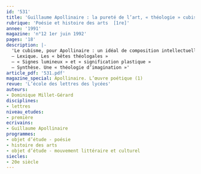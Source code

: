 ```yaml
---
id: '531'
title: 'Guillaume Apollinaire : la pureté de l’art, « théologie » cubiste d’Apollinaire'
rubrique: 'Poésie et histoire des arts  [1re]'
annee: '1991'
magazine: 'n°12 1er juin 1992'
pages: '18'
description: |-
  'Le cubisme, pour Apollinaire : un idéal de composition intellectuelle…
  – Lexique. Les « bêtes théologales »
  – « Signes lumineux » et « signification plastique »
  – Synthèse. Une « théologie d’imagination »'
article_pdf: '531.pdf'
magazine_special: Apollinaire. L’œuvre poétique (1)
revue: 'L’école des lettres des lycées'
auteurs:
- Dominique Millet-Gérard
disciplines:
- lettres
niveau_etudes:
- première
ecrivains:
- Guillaume Apollinaire
programmes:
- objet d’étude - poésie
- histoire des arts
- objet d’étude - mouvement littéraire et culturel
siecles:
- 20e siècle
---
```

